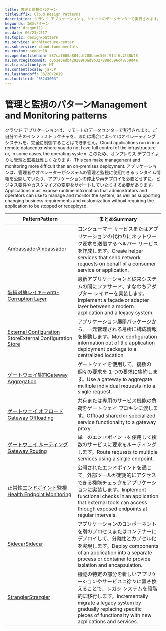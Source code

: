 ```yaml
---
title: 管理と監視のパターン
titleSuffix: Cloud Design Patterns
description: クラウド アプリケーションは、リモートのデータセンターで実行されます。ご自分でそのインフラストラクチャを、または場合によってはオペレーティング システムを、完全に制御することはできません。 このため、オンプレミス デプロイよりも管理と監視は難しくなります。 アプリケーションは、管理者やオペレーターがシステムの管理と監視に使用できるランタイム情報を公開していたり、アプリケーションの停止や再デプロイを必要とせずに、ビジネス要件やカスタマイズの変更をサポートしていたりする必要があります。
keywords: 設計パターン
author: dragon119
ms.date: 06/23/2017
ms.topic: design-pattern
ms.service: architecture-center
ms.subservice: cloud-fundamentals
ms.custom: seodec18
ms.openlocfilehash: 587caf680a884cda208baec50ff914f6c7238b48
ms.sourcegitcommit: c053e6edb429299a0ad9b327888d596c48859d4a
ms.translationtype: HT
ms.contentlocale: ja-JP
ms.lasthandoff: 03/20/2019
ms.locfileid: "58243003"
---
```

# <a name="management-and-monitoring-patterns"></a><span data-ttu-id="4b699-106">管理と監視のパターン</span><span class="sxs-lookup"><span data-stu-id="4b699-106">Management and Monitoring patterns</span></span>

<span data-ttu-id="4b699-107">クラウド アプリケーションは、リモートのデータセンターで実行されます。ご自分でそのインフラストラクチャを、または場合によってはオペレーティング システムを、完全に制御することはできません。</span><span class="sxs-lookup"><span data-stu-id="4b699-107">Cloud applications run in in a remote datacenter where you do not have full control of the infrastructure or, in some cases, the operating system.</span></span> <span data-ttu-id="4b699-108">このため、オンプレミス デプロイよりも管理と監視は難しくなります。</span><span class="sxs-lookup"><span data-stu-id="4b699-108">This can make management and monitoring more difficult than an on-premises deployment.</span></span> <span data-ttu-id="4b699-109">アプリケーションは、管理者やオペレーターがシステムの管理と監視に使用できるランタイム情報を公開していたり、アプリケーションの停止や再デプロイを必要とせずに、ビジネス要件やカスタマイズの変更をサポートしていたりする必要があります。</span><span class="sxs-lookup"><span data-stu-id="4b699-109">Applications must expose runtime information that administrators and operators can use to manage and monitor the system, as well as supporting changing business requirements and customization without requiring the application to be stopped or redeployed.</span></span>

|                              <span data-ttu-id="4b699-110">Pattern</span><span class="sxs-lookup"><span data-stu-id="4b699-110">Pattern</span></span>                               |                                                              <span data-ttu-id="4b699-111">まとめ</span><span class="sxs-lookup"><span data-stu-id="4b699-111">Summary</span></span>                                                              |
|--------------------------------------------------------------------|-----------------------------------------------------------------------------------------------------------------------------------|
|                   [<span data-ttu-id="4b699-112">Ambassador</span><span class="sxs-lookup"><span data-stu-id="4b699-112">Ambassador</span></span>](../ambassador.md)                   |                 <span data-ttu-id="4b699-113">コンシューマー サービスまたはアプリケーションの代わりにネットワーク要求を送信するヘルパー サービスを作成します。</span><span class="sxs-lookup"><span data-stu-id="4b699-113">Create helper services that send network requests on behalf of a consumer service or application.</span></span>                 |
|        [<span data-ttu-id="4b699-114">破損対策レイヤー</span><span class="sxs-lookup"><span data-stu-id="4b699-114">Anti-Corruption Layer</span></span>](../anti-corruption-layer.md)        |                       <span data-ttu-id="4b699-115">最新アプリケーションと従来システムの間にファサード、すなわちアダプター レイヤーを実装します。</span><span class="sxs-lookup"><span data-stu-id="4b699-115">Implement a façade or adapter layer between a modern application and a legacy system.</span></span>                       |
| [<span data-ttu-id="4b699-116">External Configuration Store</span><span class="sxs-lookup"><span data-stu-id="4b699-116">External Configuration Store</span></span>](../external-configuration-store.md) |                <span data-ttu-id="4b699-117">アプリケーション展開パッケージから、一元管理される場所に構成情報を移動します。</span><span class="sxs-lookup"><span data-stu-id="4b699-117">Move configuration information out of the application deployment package to a centralized location.</span></span>                |
|          [<span data-ttu-id="4b699-118">ゲートウェイ集約</span><span class="sxs-lookup"><span data-stu-id="4b699-118">Gateway Aggregation</span></span>](../gateway-aggregation.md)          |                          <span data-ttu-id="4b699-119">ゲートウェイを使用して、複数の個々の要求を 1 つの要求に集約します。</span><span class="sxs-lookup"><span data-stu-id="4b699-119">Use a gateway to aggregate multiple individual requests into a single request.</span></span>                           |
|           [<span data-ttu-id="4b699-120">ゲートウェイ オフロード</span><span class="sxs-lookup"><span data-stu-id="4b699-120">Gateway Offloading</span></span>](../gateway-offloading.md)           |                              <span data-ttu-id="4b699-121">共有または専用のサービス機能の負荷をゲートウェイ プロキシに渡します。</span><span class="sxs-lookup"><span data-stu-id="4b699-121">Offload shared or specialized service functionality to a gateway proxy.</span></span>                              |
|              [<span data-ttu-id="4b699-122">ゲートウェイ ルーティング</span><span class="sxs-lookup"><span data-stu-id="4b699-122">Gateway Routing</span></span>](../gateway-routing.md)              |                                   <span data-ttu-id="4b699-123">単一のエンドポイントを使用して複数のサービスに要求をルーティングします。</span><span class="sxs-lookup"><span data-stu-id="4b699-123">Route requests to multiple services using a single endpoint.</span></span>                                    |
|   [<span data-ttu-id="4b699-124">正常性エンドポイント監視</span><span class="sxs-lookup"><span data-stu-id="4b699-124">Health Endpoint Monitoring</span></span>](../health-endpoint-monitoring.md)   |   <span data-ttu-id="4b699-125">公開されたエンドポイントを通じて、外部ツールが定期的にアクセスできる機能チェックをアプリケーションに実装します。</span><span class="sxs-lookup"><span data-stu-id="4b699-125">Implement functional checks in an application that external tools can access through exposed endpoints at regular intervals.</span></span>    |
|                      [<span data-ttu-id="4b699-126">Sidecar</span><span class="sxs-lookup"><span data-stu-id="4b699-126">Sidecar</span></span>](../sidecar.md)                      |         <span data-ttu-id="4b699-127">アプリケーションのコンポーネントを別のプロセスまたはコンテナーにデプロイして、分離性とカプセル化を実現します。</span><span class="sxs-lookup"><span data-stu-id="4b699-127">Deploy components of an application into a separate process or container to provide isolation and encapsulation.</span></span>          |
|                    [<span data-ttu-id="4b699-128">Strangler</span><span class="sxs-lookup"><span data-stu-id="4b699-128">Strangler</span></span>](../strangler.md)                    | <span data-ttu-id="4b699-129">機能の特定の部分を新しいアプリケーションやサービスに徐々に置き換えることで、レガシ システムを段階的に移行します。</span><span class="sxs-lookup"><span data-stu-id="4b699-129">Incrementally migrate a legacy system by gradually replacing specific pieces of functionality with new applications and services.</span></span> |
